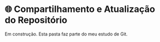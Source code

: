 # 🌐 Compartilhamento e Atualização do Repositório

Em construção. Esta pasta faz parte do meu estudo de Git.

<!-- Você pode substituir esse conteúdo pelo texto completo da etapa assim que praticar -->

